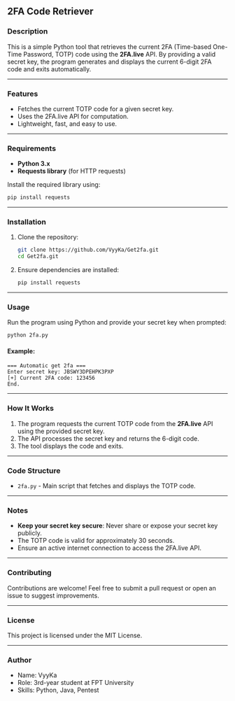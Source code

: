 ## **2FA Code Retriever**

### **Description**
This is a simple Python tool that retrieves the current 2FA (Time-based One-Time Password, TOTP) code using the **2FA.live** API. By providing a valid secret key, the program generates and displays the current 6-digit 2FA code and exits automatically.

---

### **Features**
- Fetches the current TOTP code for a given secret key.
- Uses the 2FA.live API for computation.
- Lightweight, fast, and easy to use.

---

### **Requirements**
- **Python 3.x**
- **Requests library** (for HTTP requests)

Install the required library using:
```bash
pip install requests
```

---

### **Installation**
1. Clone the repository:
   ```bash
   git clone https://github.com/VyyKa/Get2fa.git
   cd Get2fa.git
   ```

2. Ensure dependencies are installed:
   ```bash
   pip install requests
   ```

---

### **Usage**
Run the program using Python and provide your secret key when prompted:

```bash
python 2fa.py
```

#### Example:
```
=== Automatic get 2fa ===
Enter secret key: JBSWY3DPEHPK3PXP
[+] Current 2FA code: 123456
End.
```

---

### **How It Works**
1. The program requests the current TOTP code from the **2FA.live** API using the provided secret key.
2. The API processes the secret key and returns the 6-digit code.
3. The tool displays the code and exits.

---

### **Code Structure**
- `2fa.py` - Main script that fetches and displays the TOTP code.

---

### **Notes**
- **Keep your secret key secure**: Never share or expose your secret key publicly.
- The TOTP code is valid for approximately 30 seconds.
- Ensure an active internet connection to access the 2FA.live API.

---

### **Contributing**
Contributions are welcome! Feel free to submit a pull request or open an issue to suggest improvements.

---

### **License**
This project is licensed under the MIT License. 

---

### **Author**
- Name: VyyKa
- Role: 3rd-year student at FPT University
- Skills: Python, Java, Pentest
